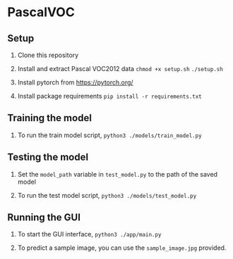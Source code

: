 # PascalVOC

## Setup

1. Clone this repository

2. Install and extract Pascal VOC2012 data
```chmod +x setup.sh```
```./setup.sh```

3. Install pytorch from https://pytorch.org/

4. Install package requirements
```pip install -r requirements.txt```

## Training the model

1. To run the train model script, `python3 ./models/train_model.py`

## Testing the model

1. Set the `model_path` variable in `test_model.py` to the path of the saved model

2. To run the test model script, `python3 ./models/test_model.py`

## Running the GUI

1. To start the GUI interface, `python3 ./app/main.py`

2. To predict a sample image, you can use the `sample_image.jpg` provided.
